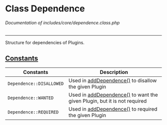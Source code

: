 # Class Dependence
###### Documentation of includes/core/dependence.class.php


***


Structure for dependencies of Plugins.



## [Constants](_#Constants)


| Constants								| Description
|-----------------------------------------------------------------------|------------
| `Dependence::DISALLOWED`						| Used in [addDependence()](/Development/Classes/Plugin.php#addDependence) to disallow the given Plugin
| `Dependence::WANTED`							| Used in [addDependence()](/Development/Classes/Plugin.php#addDependence) to want the given Plugin, but it is not required
| `Dependence::REQUIRED`						| Used in [addDependence()](/Development/Classes/Plugin.php#addDependence) to required the given Plugin
